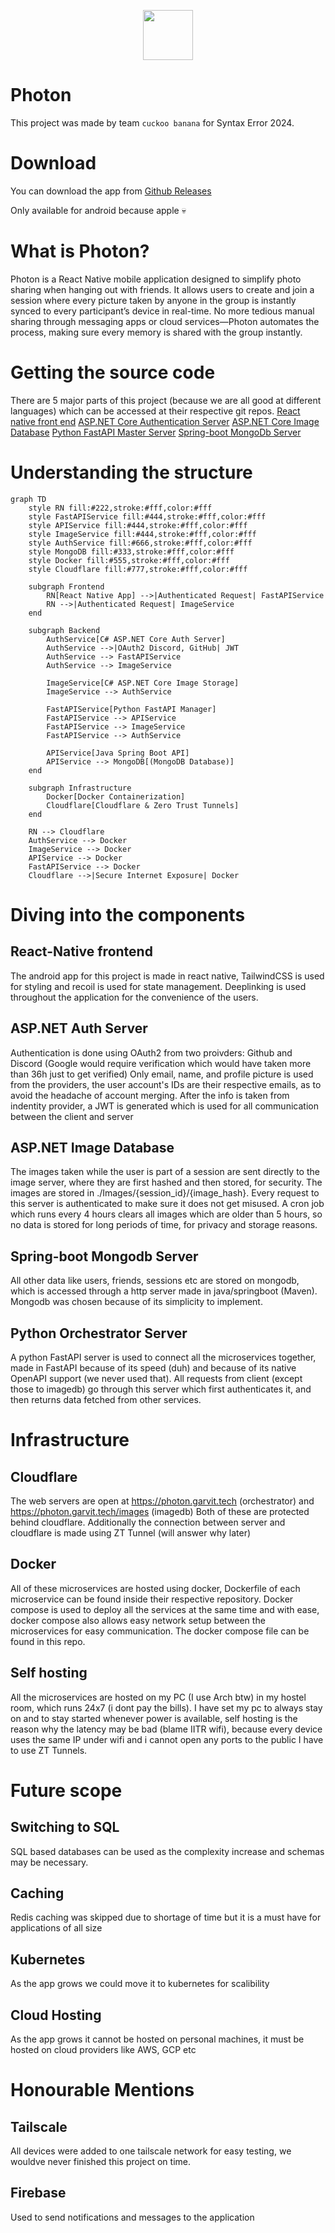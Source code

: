 <p align="center">
<img src="https://photon.garvit.tech/static/favicon.ico" width=80></img>
</p>

# Photon

This project was made by team `cuckoo banana` for Syntax Error 2024.

# Download

You can download the app from [Github Releases](https://github.com/phot-ON/Photon/releases)

Only available for android because apple 💀

# What is Photon?

Photon is a React Native mobile application designed to simplify photo sharing when hanging out with friends. It allows users to create and join a session where every picture taken by anyone in the group is instantly synced to every participant’s device in real-time. No more tedious manual sharing through messaging apps or cloud services—Photon automates the process, making sure every memory is shared with the group instantly.

# Getting the source code

There are 5 major parts of this project (because we are all good at different languages) which can be accessed at their respective git repos.
[React native front end](https://github.com/phot-on/App)
[ASP.NET Core Authentication Server](https://github.com/phot-on/Photon.Auth)
[ASP.NET Core Image Database](https://github.com/phot-on/Photon.ImageDb)
[Python FastAPI Master Server](https://github.com/phot-on/orchestrator)
[Spring-boot MongoDb Server](https://github.com/phot-on/ProtonDb)

# Understanding the structure

```mermaid
graph TD
    style RN fill:#222,stroke:#fff,color:#fff
    style FastAPIService fill:#444,stroke:#fff,color:#fff
    style APIService fill:#444,stroke:#fff,color:#fff
    style ImageService fill:#444,stroke:#fff,color:#fff
    style AuthService fill:#666,stroke:#fff,color:#fff
    style MongoDB fill:#333,stroke:#fff,color:#fff
    style Docker fill:#555,stroke:#fff,color:#fff
    style Cloudflare fill:#777,stroke:#fff,color:#fff

    subgraph Frontend
        RN[React Native App] -->|Authenticated Request| FastAPIService
        RN -->|Authenticated Request| ImageService
    end

    subgraph Backend
        AuthService[C# ASP.NET Core Auth Server]
        AuthService -->|OAuth2 Discord, GitHub| JWT
        AuthService --> FastAPIService
        AuthService --> ImageService

        ImageService[C# ASP.NET Core Image Storage]
        ImageService --> AuthService

        FastAPIService[Python FastAPI Manager]
        FastAPIService --> APIService
        FastAPIService --> ImageService
        FastAPIService --> AuthService

        APIService[Java Spring Boot API]
        APIService --> MongoDB[(MongoDB Database)]
    end

    subgraph Infrastructure
        Docker[Docker Containerization]
        Cloudflare[Cloudflare & Zero Trust Tunnels]
    end
    
    RN --> Cloudflare
    AuthService --> Docker
    ImageService --> Docker
    APIService --> Docker
    FastAPIService --> Docker
    Cloudflare -->|Secure Internet Exposure| Docker
```

# Diving into the components

## React-Native frontend
The android app for this project is made in react native, TailwindCSS is used for styling and recoil is used for state management. Deeplinking is used throughout the application for the convenience of the users.

## ASP.NET Auth Server
Authentication is done using OAuth2 from two proivders: Github and Discord (Google would require verification which would have taken more than 36h just to get verified)
Only email, name, and profile picture is used from the providers, the user account's IDs are their respective emails, as to avoid the headache of account merging.
After the info is taken from indentity provider, a JWT is generated which is used for all communication between the client and server

## ASP.NET Image Database
The images taken while the user is part of a session are sent directly to the image server, where they are first hashed and then stored, for security.
The images are stored in ./Images/{session_id}/{image_hash}. Every request to this server is authenticated to make sure it does not get misused.
A cron job which runs every 4 hours clears all images which are older than 5 hours, so no data is stored for long periods of time, for privacy and storage reasons.

## Spring-boot Mongodb Server
All other data like users, friends, sessions etc are stored on mongodb, which is accessed through a http server made in java/springboot (Maven). Mongodb was chosen because of its simplicity to implement.

## Python Orchestrator Server
A python FastAPI server is used to connect all the microservices together, made in FastAPI because of its speed (duh) and because of its native OpenAPI support (we never used that). All requests from client (except those to imagedb) go through this server which first authenticates it, and then returns data fetched from other services.

# Infrastructure

## Cloudflare

The web servers are open at https://photon.garvit.tech (orchestrator) and https://photon.garvit.tech/images (imagedb)
Both of these are protected behind cloudflare. Additionally the connection between server and cloudflare is made using ZT Tunnel (will answer why later)

## Docker

All of these microservices are hosted using docker, Dockerfile of each microservice can be found inside their respective repository.
Docker compose is used to deploy all the services at the same time and with ease, docker compose also allows easy network setup between the microservices for easy communication.
The docker compose file can be found in this repo.

## Self hosting

All the microservices are hosted on my PC (I use Arch btw) in my hostel room, which runs 24x7 (i dont pay the bills). I have set my pc to always stay on and to stay started whenever power is available, self hosting is the reason why the latency may be bad (blame IITR wifi), because every device uses the same IP under wifi and i cannot open any ports to the public I have to use ZT Tunnels.

# Future scope

## Switching to SQL
SQL based databases can be used as the complexity increase and schemas may be necessary.

## Caching
Redis caching was skipped due to shortage of time but it is a must have for applications of all size

## Kubernetes
As the app grows we could move it to kubernetes for scalibility

## Cloud Hosting
As the app grows it cannot be hosted on personal machines, it must be hosted on cloud providers like AWS, GCP etc

# Honourable Mentions

## Tailscale

All devices were added to one tailscale network for easy testing, we wouldve never finished this project on time.

## Firebase
Used to send notifications and messages to the application
